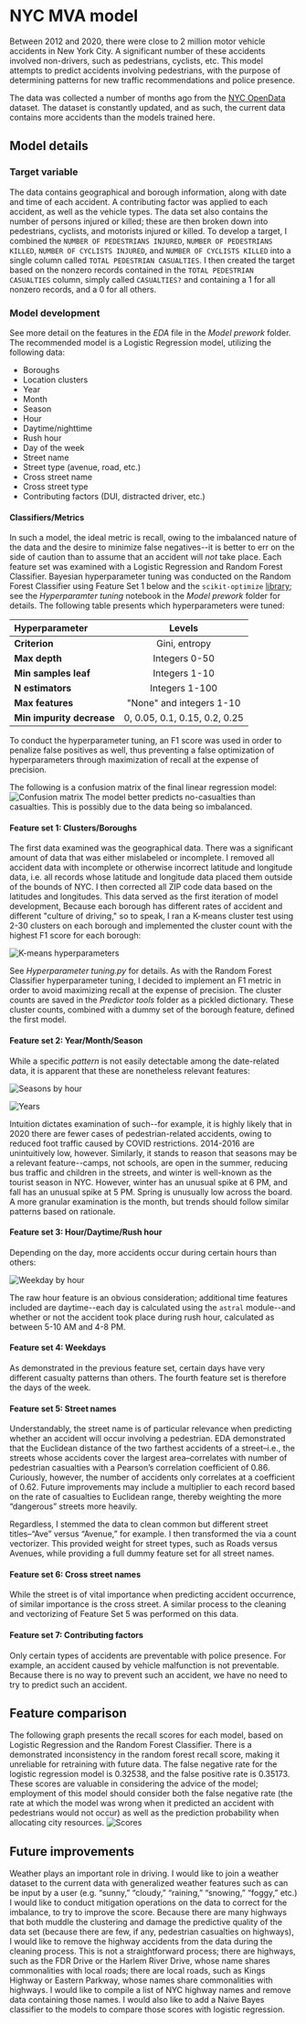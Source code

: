 # NYC MVA model

Between 2012 and 2020, there were close to 2 million motor vehicle accidents in New York City. A significant number of these accidents involved non-drivers, such as pedestrians, cyclists, etc. This model attempts to predict accidents involving pedestrians, with the purpose of determining patterns for new traffic recommendations and police presence.

The data was collected a number of months ago from the [NYC OpenData](https://data.cityofnewyork.us/Public-Safety/Motor-Vehicle-Collisions-Crashes/h9gi-nx95) dataset. The dataset is constantly updated, and as such, the current data contains more accidents than the models trained here. 

## Model details
### Target variable
The data contains geographical and borough information, along with date and time of each accident. A contributing factor was applied to each accident, as well as the vehicle types. The data set also contains the number of persons injured or killed; these are then broken down into pedestrians, cyclists, and motorists injured or killed. To develop a target, I combined the `NUMBER OF PEDESTRIANS INJURED`, `NUMBER OF PEDESTRIANS KILLED`, `NUMBER OF CYCLISTS INJURED`, and `NUMBER OF CYCLISTS KILLED`  into a single column called `TOTAL PEDESTRIAN CASUALTIES`. I then created the target based on the nonzero records contained in the `TOTAL PEDESTRIAN CASUALTIES` column, simply called `CASUALTIES?` and containing a 1 for all nonzero records, and a 0 for all others.

### Model development
See more detail on the features in the _EDA_ file in the _Model prework_ folder. The recommended model is a Logistic Regression model, utilizing the following data:
* Boroughs
* Location clusters
* Year
* Month
* Season
* Hour
* Daytime/nighttime
* Rush hour
* Day of the week
* Street name
* Street type (avenue, road, etc.)
* Cross street name
* Cross street type
* Contributing factors (DUI, distracted driver, etc.)

#### Classifiers/Metrics
In such a model, the ideal metric is recall, owing to the imbalanced nature of the data and the desire to minimize false negatives--it is better to err on the side of caution than to assume that an accident will _not_ take place.
Each feature set was examined with a Logistic Regression and Random Forest Classifier. Bayesian hyperparameter tuning was conducted on the Random Forest Classifier using Feature Set 1 below and the `scikit-optimize` [library](https://scikit-optimize.github.io/stable/); see the _Hyperparamter tuning_ notebook in the _Model prework_ folder for details. The following table presents which hyperparameters were tuned:

| Hyperparameter | Levels |
| :--- | :---: |
| **Criterion** | Gini, entropy |
| **Max depth** | Integers 0-50 |
| **Min samples leaf** | Integers 1-10 |
| **N estimators** | Integers 1-100 |
| **Max features** | "None" and integers 1-10 |
| **Min impurity decrease** | 0, 0.05, 0.1, 0.15, 0.2, 0.25 |

To conduct the hyperparameter tuning, an F1 score was used in order to penalize false positives as well, thus preventing a false optimization of hyperparameters through maximization of recall at the expense of precision.

The following is a confusion matrix of the final linear regression model:
![Confusion matrix](Image\%20resources/Confusion\%20matrix.png)
The model better predicts no-casualties than casualties. This is possibly due to the data being so imbalanced.

#### Feature set 1: Clusters/Boroughs
The first data examined was the geographical data. There was a significant amount of data that was either mislabeled or incomplete. I removed all accident data with incomplete or otherwise incorrect latitude and longitude data, i.e. all records whose latitude and longitude data placed them outside of the bounds of NYC. I then corrected all ZIP code data based on the latitudes and longitudes. This data served as the first iteration of model development, Because each borough has different rates of accident and different "culture of driving," so to speak, I ran a K-means cluster test using 2-30 clusters on each borough and implemented the cluster count with the highest F1 score for each borough:

![K-means hyperparameters](Model%20prework/K-Means%20borough%20analysis.png)

See _Hyperparameter tuning.py_ for details. As with the Random Forest Classifier hyperparameter tuning, I decided to implement an F1 metric in order to avoid maximizing recall at the expense of precision. The cluster counts are saved in the _Predictor tools_ folder as a pickled dictionary. These cluster counts, combined with a dummy set of the borough feature, defined the first model.

#### Feature set 2: Year/Month/Season
While a specific _pattern_ is not easily detectable among the date-related data, it is apparent that these are nonetheless relevant features:

![Seasons by hour](Image%20resources/Seasons.png)

![Years](Image%20resources/Years.png)

Intuition dictates examination of such--for example, it is highly likely that in 2020 there are fewer cases of pedestrian-related accidents, owing to reduced foot traffic caused by COVID restrictions. 2014-2016 are unintuitively low, however. Similarly, it stands to reason that seasons may be a relevant feature--camps, not schools, are open in the summer, reducing bus traffic and children in the streets, and winter is well-known as the tourist season in NYC. However, winter has an unusual spike at 6 PM, and fall has an unusual spike at 5 PM. Spring is unusually low across the board. A more granular examination is the month, but trends should follow similar patterns based on rationale.

#### Feature set 3: Hour/Daytime/Rush hour
Depending on the day, more accidents occur during certain hours than others:

![Weekday by hour](Image%20resources/Weekdays.png)

The raw hour feature is an obvious consideration; additional time features included are daytime--each day is calculated using the `astral` module--and whether or not the accident took place during rush hour, calculated as between 5-10 AM and 4-8 PM.

#### Feature set 4: Weekdays
As demonstrated in the previous feature set, certain days have very different casualty patterns than others. The fourth feature set is therefore the days of the week.

#### Feature set 5: Street names
Understandably, the street name is of particular relevance when predicting whether an accident will occur involving a pedestrian. EDA demonstrated that the Euclidean distance of the two farthest accidents of a street–i.e., the streets whose accidents cover the largest area–correlates with number of pedestrian casualties with a Pearson’s correlation coefficient of 0.86. Curiously, however, the number of accidents only correlates at a coefficient of 0.62. Future improvements may include a multiplier to each record based on the rate of casualties to Euclidean range, thereby weighting the more “dangerous” streets more heavily.

Regardless, I stemmed the data to clean common but different street titles–“Ave” versus “Avenue,” for example. I then transformed the via a count vectorizer. This provided weight for street types, such as Roads versus Avenues, while providing a full dummy feature set for all street names.

#### Feature set 6: Cross street names
While the street is of vital importance when predicting accident occurrence, of similar importance is the cross street. A similar process to the cleaning and vectorizing of Feature Set 5 was performed on this data.

#### Feature set 7: Contributing factors
Only certain types of accidents are preventable with police presence. For example, an accident caused by vehicle malfunction is not preventable. Because there is no way to prevent such an accident, we have no need to try to predict such an accident.


## Feature comparison
The following graph presents the recall scores for each model, based on Logistic Regression and the Random Forest Classifier. There is a demonstrated inconsistency in the random forest recall score, making it unreliable for retraining with future data. The false negative rate for the logistic regression model is 0.32538, and the false positive rate is 0.35173. These scores are valuable in considering the advice of the model; employment of this model should consider both the false negative rate (the rate at which the model was wrong when it predicted an accident with pedestrians would not occur) as well as the prediction probability when allocating city resources.
![Scores](Image\%20resources/Scores.svg)


## Future improvements
Weather plays an important role in driving. I would like to join a weather dataset to the current data with generalized weather features such as can be input by a user (e.g. “sunny,” “cloudy,” “raining,” “snowing,” “foggy,” etc.) I would like to conduct mitigation operations on the data to correct for the imbalance, to try to improve the score. Because there are many highways that both muddle the clustering and damage the predictive quality of the data set (because there are few, if any, pedestrian casualties on highways), I would like to remove the highway accidents from the data during the cleaning process. This is not a straightforward process; there are highways, such as the FDR Drive or the Harlem River Drive, whose name shares commonalities with local roads; there are local roads, such as Kings Highway or Eastern Parkway, whose names share commonalities with highways. I would like to compile a list of NYC highway names and remove data containing those names. I would also like to add a Naive Bayes classifier to the models to compare those scores with logistic regression.